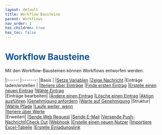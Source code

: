 ```yaml
---
layout: default
title: Workflow Bausteine
parent: Workflows
nav_order: 1
has_children: true
has_toc: false
---
```


# <span style="color:#0b5394">**Workflow Bausteine**</span>

Mit den Workflow-Bausteinen können Workflows entworfen werden.

|:-----:            |:-------:
|Basis | 
|[Setze Variablen](/docs/workflows/grand-childs-bricks/set-variable.html) |[Zeige Nachricht](/docs/workflows/grand-childs-bricks/send-notification.html) 
 |Einträge laden/erstellen |
  |[Iteriere über Einträge](/docs/workflows/grand-childs-bricks/iterate-records.html) 
 |[Finde ersten Eintrag](/docs/workflows/grand-childs-bricks/get-first-record.html) |[Erstelle einen neuen Eintrag](/docs/workflows/grand-childs-bricks/create-record.html) 
|[Wähle Eintrag](/docs/workflows/grand-childs-bricks/choose-record.html)  
 |Einträge bearbeiten| 
 |[Ändere einen Eintrag](/docs/workflows/grand-childs-bricks/alter-record.html) |[Lösche einen Eintrag](/docs/workflows/grand-childs-bricks/delete-record.html) 
 |[Aktion ausführen](/docs/workflows/grand-childs-bricks/run-action.html) |[Genehmigung anfordern](/docs/workflows/grand-childs-bricks/request-approval.html) 
 |[Warte auf Genehmigung](/docs/workflows/grand-childs-bricks/await-approval.html) 
  |Struktur|
 |[Wähle Pfade](/docs/workflows/grand-childs-bricks/choose-path.html) |[Laufe weiter, wenn](/docs/workflows/grand-childs-bricks/continue-if.html)  
 |[Iteriere über Werte](/docs/workflows/grand-childs-bricks/iterate-values.html)  
  |Erweitert|
  |[Sende Web Request](/docs/workflows/grand-childs-bricks/web-request.html) |[Sende E-Mail](/docs/workflows/grand-childs-bricks/send-mail.html)
|[Versende Push-Nachricht](/docs/workflows/grand-childs-bricks/choose-record.html)|[Check Out](/docs/workflows/grand-childs-bricks/check-out.html)
  |[Webhook](/docs/workflows/grand-childs-bricks/webhook.html) |[Erstelle einen neuen Nutzer](/docs/workflows/grand-childs-bricks/create-user.html)
  |[Importiere Excel-Tabelle](/docs/workflows/grand-childs-bricks/import-excel.html) |[Erstelle Einladungslink](/docs/workflows/grand-childs-bricks/create-invitation-link.html)
